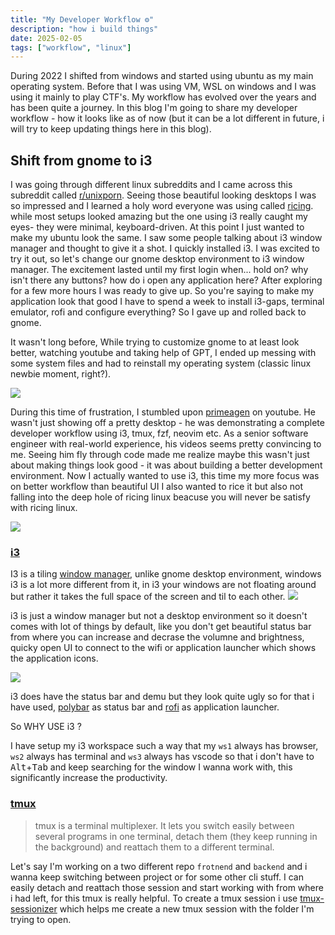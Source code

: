 ```yaml
---
title: "My Developer Workflow ⚙️"
description: "how i build things"
date: 2025-02-05
tags: ["workflow", "linux"]
---
```


During 2022 I shifted from windows and started using ubuntu as my main operating system. Before that I was using VM, WSL on windows and I was using it mainly to play CTF's. My workflow has evolved over the years and has been quite a journey. In this blog I'm going to share my developer workflow - how it looks like as of now (but it can be a lot different in future, i will try to keep updating things here in this blog).

## Shift from gnome to i3

I was going through different linux subreddits and I came across this subreddit called [r/unixporn](https://www.reddit.com/r/unixporn/). Seeing those beautiful looking desktops I was so impressed and I learned a holy word everyone was using called [ricing](https://www.reddit.com/r/unixporn/comments/3iy3wd/stupid_question_what_is_ricing/). while most setups looked amazing but the one using i3 really caught my eyes- they were minimal, keyboard-driven. At this point I just wanted to make my ubuntu look the same. I saw some people talking about i3 window manager and thought to give it a shot. I quickly installed i3. I was excited to try it out, so let's change our gnome desktop environment to i3 window manager. The excitement lasted until my first login when... hold on? why isn't there any buttons? how do i open any application here? After exploring for a few more hours I was ready to give up. So you're saying to make my application look that good I have to spend a week to install i3-gaps, terminal emulator, rofi and configure everything? So I gave up and rolled back to gnome. 


It wasn't long before, While trying to customize gnome to at least look better, watching youtube and taking help of GPT, I ended up messing with some system files and had to reinstall my operating system (classic linux newbie moment, right?).

<img src="https://i.imgflip.com/9jivod.jpg"/>

During this time of frustration, I stumbled upon [primeagen](https://www.youtube.com/watch?v=bdumjiHabhQ&t=91s) on youtube. He wasn't just showing off a pretty desktop - he was demonstrating a complete developer workflow using i3, tmux, fzf, neovim etc. As a senior software engineer with real-world experience, his videos seems pretty convincing to me. Seeing him fly through code made me realize maybe this wasn't just about making things look good - it was about building a better development environment. Now I actually wanted to use i3, this time my more focus was on better workflow than beautiful UI I also wanted to rice it but also not falling into the deep hole of ricing linux beacuse you will never be satisfy with ricing linux.

<img src="https://i.imgflip.com/9jiw26.jpg"/>

### [i3](https://i3wm.org/)
I3 is a tiling [window manager](https://wiki.archlinux.org/title/Window_manager), unlike gnome desktop environment, windows i3 is a lot more different from it, in i3 your windows are not floating around but rather it takes the full space of the screen and til to each other. 
<img src="https://i.imgflip.com/9jj5d4.jpg">

i3 is just a window manager but not a desktop environment so it doesn't comes with lot of things by default, like you don't get beautiful status bar from where you can increase and decrase the volumne and brightness, quicky open UI to connect to the wifi or application launcher which shows the application icons.

<img src="https://i.imgflip.com/9jj8bt.jpg">

 i3 does have the status bar and demu but they look quite ugly so for that i have used, [polybar](https://github.com/polybar/polybar) as status bar and [rofi](https://github.com/davatorium/rofi) as application launcher.


 So WHY USE i3 ?

I have setup my i3 workspace such a way that my `ws1` always has browser, `ws2` always has terminal and `ws3` always has vscode so that i don't have to <kbd>Alt</kbd>+<kbd>Tab</kbd> and keep searching for the window I wanna work with, this significantly increase the productivity.


### [tmux](https://github.com/tmux/tmux/wiki)
<blockquote>tmux is a terminal multiplexer. It lets you switch easily between several programs in one terminal, detach them (they keep running in the background) and reattach them to a different terminal. </blockquote>

Let's say I'm working on a two different repo `frotnend` and `backend` and i wanna keep switching between project or for some other cli stuff. I can easily detach and reattach those session and start working with from where i had left, for this tmux is really helpful. To create a tmux session i use [tmux-sessionizer](https://github.com/ThePrimeagen/.dotfiles/blob/master/bin/.local/scripts/tmux-sessionizer) which helps me create a new tmux session with the folder I'm trying to open. 
